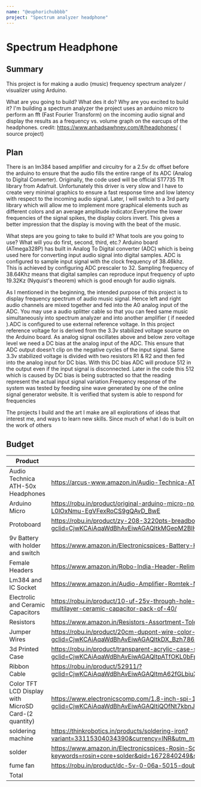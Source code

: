 ```yaml
---
name: "@euphorichubbbb"
project: "Spectrum analyzer headphone"
---
```


# Spectrum Headphone

## Summary
This project is for making a audio (music) frequency spectrum analyzer / visualizer using Arduino.

What are you going to build? What des it do? Why are you excited to build it?
I'm building a spectrum analyzer the project uses an arduino micro to perform an fft (Fast Fourier Transform) on the incoming audio signal and display the results as a frequency vs. volume graph on the earcups of the headphones. 
credit: https://www.anhadsawhney.com/#/headphones/ ( source project)
## Plan
There is an lm384 based amplifier and circuitry for a 2.5v dc offset before the arduino to ensure that the audio fills the entire range of its ADC (Analog to Digital Converter). Originally, the code used will be official ST7735 Tft library from Adafruit. Unfortunately this driver is very slow and I have to create very minimal graphics to ensure a fast response time and low latency with respect to the incoming audio signal. Later, I will switch to a 3rd party library which will allow me to implement more graphical elements such as different colors and an average amplitude indicator.Everytime the lower frequencies of the signal spikes, the display colors invert. This gives a better impression that the display is moving with the beat of the music.

What steps are you going to take to build it? What tools are you going to use? What will you do first, second, third, etc.?
Arduino board (ATmega328P) has built in Analog To Digital converter (ADC) which is being used here for converting input audio signal into digital samples. ADC is configured to sample input signal with the clock frequency of 38.46khz. This is achieved by configuring ADC prescaler to 32. Sampling frequency of 38.64Khz means that digital samples can reproduce input frequency of upto 19.32Kz (Nyquist's theorem) which is good enough for audio signals.

As I mentioned in the beginning, the intended purpose of this project is to display frequency spectrum of audio music signal. Hence left and right audio channels are mixed together and fed into the A0 analog input of the ADC. You may use a audio splitter cable so that you can feed same music simultaneously into spectrum analyzer and into another amplifier ( if needed ).ADC is configured to use external reference voltage. In this project reference voltage for is derived from the 3.3v stabilized voltage source on the Arduino board. As analog signal oscillates above and below zero voltage level we need a DC bias at the analog input of the ADC. This ensure that ADC output doesn’t clip on the negative cycles of the input signal. Same 3.3v stabilized voltage is divided with two resistors R1 & R2 and then fed into the analog input for DC bias. With this DC bias ADC will produce 512 in the output even if the input signal is disconnected. Later in the code this 512 which is caused by DC bias is being subtracted so that the reading represent the actual input signal variation.Frequency response of the system was tested by feeding sine wave generated by one of the online signal generator website. It is verified that system is able to respond for frequencies 

The projects I build and the art I make are all explorations of ideas that interest me, and ways to learn new skills. Since much of what I do is built on the work of others
## Budget

| Product         | Supplier/Link                         | Cost   |
| --------------- | ------------------------------------- | ------ |
| Audio Technica ATH-50x Headphones   |https://arcus-www.amazon.in/Audio-Technica-ATH-M50x-Over-Ear-Professional-Headphones/dp/B00HVLUR86 | $151 (deliver charge included)  |
|Arduino Micro | https://robu.in/product/original-arduino-micro-no-headers/?gclid=CjwKCAiAqaWdBhAvEiwAGAQltjwJuJy3di_P510ILxbI7BXjyh3kCLHJ0avgW-L0lOxNmu-EgVFexRoCS9gQAvD_BwE  | $19.95 |
|        Protoboard  | https://robu.in/product/zy-208-3220pts-breadboard-4pcs-830pts-mb-102/?gclid=CjwKCAiAqaWdBhAvEiwAGAQltkMGepM2BIH85uo43mMfxx0ffWr6soxKKg-Qrf6K7fvAtGnr4wy6BRoCNyIQAvD_BwE  | $13.66 |
|9v Battery with holder and switch| https://www.amazon.in/Electronicspices-Battery-Holder-Switch-holder/dp/B08L57WTNN| $1.08
|Female Headers|https://www.amazon.in/Robo-India-Header-Relimate-Connector/dp/B00RUNYE66|$2.72
|Lm384 and IC Socket| https://www.amazon.in/Audio-Amplifier-Romtek-Matching-sockets/dp/B07KYDNQ3J| $5.40
|Electrolic and Ceramic Capacitors|https://robu.in/product/10-uf-25v-through-hole-electrolytic-capacitor-pack-of-40/ and https://robu.in/product/100nf-0603-surface-mount-multilayer-ceramic-capacitor-pack-of-40/|$1.82
|Resistors|https://www.amazon.in/Resistors-Assortment-Tolerance-Excellently-Breadboards/dp/B07D2Z45CG?th=1| $29
|Jumper Wires|https://robu.in/product/20cm-dupont-wire-color-jumper-cable-2-54mm-1p-1p-female-female-40pcs/?gclid=CjwKCAiAqaWdBhAvEiwAGAQltkDX_Bzh786v2ejrurNHUXmR1gjxpdL3Tiz1SD5i78Rpq36leV-8kxoCtZQQAvD_BwE| 0.60$
|3d Printed Case|https://robu.in/product/transparent-acrylic-case-shell-enclosure-gloss-box-for-arduino-uno-r3/?gclid=CjwKCAiAqaWdBhAvEiwAGAQltpATfOKL0bFpp0jebivBGJwx2-ulj3dApk3w1z6On9r0Dd_W-E-N3hoChHQQAvD_BwE| 1$
|Ribbon Cable|https://robu.in/product/52911/?gclid=CjwKCAiAqaWdBhAvEiwAGAQltmA62fGLbiuXaZOd0XbyPS2vLAmM4yKIWTERmFg3FSkWy7G8VuOp4xoCM3cQAvD_BwE|1.5$
| Color TFT LCD Display with MicroSD Card-(2 quantity)|https://www.electronicscomp.com/1.8-inch-spi-128x160-tft-lcd-display-module-with-pcb-for-arduino?gclid=CjwKCAiAqaWdBhAvEiwAGAQltiQOfNt7kbnJ7quUxpwRQOwDBYWHsfFfq9GIKW3LYVdG5nRzLg9QnRoCIfQQAvD_BwE| (2) 14$
|soldering machine| https://thinkrobotics.in/products/soldering-iron?variant=33115304034390&currency=INR&utm_medium=product_sync&utm_source=google&utm_content=sag_organic&utm_campaign=sag_organic|2.3$
|solder| https://www.amazon.in/Electronicspices-Rosin-Solder-Electrical-Soldering/dp/B07YX7GC4N/ref=sr_1_4?keywords=rosin+core+solder&qid=1672840249&sr=8-4| 1.80$
|fume fan| https://robu.in/product/dc-5v-0-06a-5015-double-ball-centrifugal-fan-with-xh2-54-2p-30cm-cable-size505015mm/?| 3.90$
|Total|  | 249.7$
